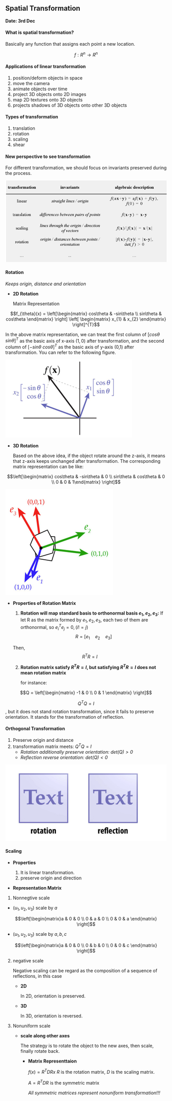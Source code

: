 ## Spatial Transformation

**Date: 3rd Dec**

#### What is spatial transformation?

  Basically any function that assigns each point a new location.
  
  $$f: R^{n} \rightarrow R^{n}$$
  
#### Applications of linear transformation
  1. position/deform objects in space
  2. move the camera
  3. animate objects over time
  4. project 3D objects onto 2D images
  5. map 2D textures onto 3D objects
  6. projects shadows of 3D objects onto other 3D objects

#### Types of transformation
  1. translation
  2. rotation
  3. scaling
  4. shear

#### New perspective to see transformation

For different transformation, we should focus on invariants preserved during the process.
 
  ![image](../Images/Snipaste_2022-12-04_00-10-29.png)

#### Rotation

*Keeps origin, distance and orientation*

- **2D Rotation**

  Matrix Representation

$$f_{\theta}(x) = \left[\begin{matrix} cos\theta & -sin\theta \\
                                 sin\theta & cos\theta \end{matrix} \right] \left[ \begin{matrix} x_{1} & x_{2} \end{matrix} \right]^{T}$$
  
  In the above matrix representation, we can treat the first column of $[cos\theta$  $sin\theta]^{T}$ as the basic axis of x-axis $(1,0)$ after transformation, and the second column of $[-sin\theta$ $cos\theta]^{T}$ as the basic axis of y-axis (0,1) after transformation. You can refer to the following figure.
  
![image](../Images/2D-Rotation.png)

- **3D Rotation**

  Based on the above idea, if the object rotate around the z-axis, it means that z-axis keeps unchanged after transformation. The corresponding matrix representation can be like:
  
$$\left[\begin{matrix} cos\theta & -sin\theta & 0 \\
                         sin\theta & cos\theta & 0 \\
                         0 & 0 & 1\end{matrix}  \right]$$

![image](../Images/3D-Rotation.png)

- **Properties of Rotation Matrix**

  1. **Rotation will map standard basis to orthonormal basis $e_{1}, e_{2}, e_{3}:$**
  If let R as the matrix formed by $e_{1}, e_{2}, e_{3}$, each two of them are orthonormal, so $e_{i}^{T}e_{j}=0, (i != j)$
$$R = [e_{1} \quad e_{2} \quad e_{3}]$$

  Then, $$R^{T}R = I$$

  2. **Rotation matrix satisfy $R^{T}R=I$, but satisfying $R^{T}R=I$ does not mean rotation matrix**

     for instance:
     
$$Q = \left[\begin{matrix} -1 & 0 \\ 
                            0 & 1 \end{matrix} \right]$$

$$Q^{T}Q = I$$, but it does not stand rotation transformation, since it fails to preserve orientation. It stands for the transformation of reflection.

#### Orthogonal Transformation

1. Preserve origin and distance
2. transformation matrix meets: $Q^{T}Q=I$
   - *Rotation additionally preserve orientation: $det(Q)>0$*
   - *Reflection reverse orientation: $det(Q)<0$*

![image](../Images/rotation-reflection.png)

#### Scaling
- **Properties**
  1. It is linear transformation.
  2. preserve origin and direction

- **Representation Matrix**

1. Nonnegtive scale

- $(u_{1}, u_{2}, u_{3})$ scale by $a$

$$\left[\begin{matrix}a & 0 & 0 \\ 
                      0 & a & 0 \\ 
                      0 & 0 & a \end{matrix} \right]$$
                      
- $(u_{1}, u_{2}, u_{3})$ scale by $a, b, c$

$$\left[\begin{matrix}a & 0 & 0 \\ 
                      0 & b & 0 \\ 
                      0 & 0 & c \end{matrix} \right]$$
                      
                      
  2. negative scale
  
     Negative scaling can be regard as the composition of a sequence of reflections, in this case
     
     - **2D**
     
       In 2D, orientation is preserved. 
     - **3D**

       In 3D, orientation is reversed.

  3. Nonuniform scale
                      
     - **scale along other axes**
     
       The strategy is to rotate the object to the new axes, then scale, finally rotate back.
      
       - **Matrix Representtaion**
      
         $f(x) = R^{T}DRx$  $R$ is the rotation matrix, $D$ is the scaling matrix.

         $A = R^{T}DR$ is the symmetric matrix
         
         *All symmetric matrices represent nonuniform transformation!!!*

     



                      
    
      
       
